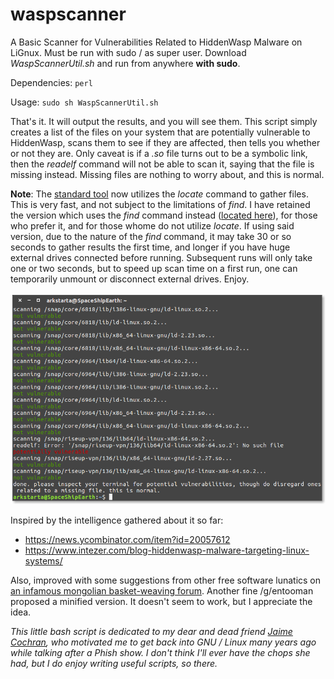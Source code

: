 # waspscanner
A Basic Scanner for Vulnerabilities Related to HiddenWasp Malware on LiGnux. Must be run with sudo / as super user. Download *WaspScannerUtil.sh* and run from anywhere **with sudo**.

Dependencies: `perl`

Usage: `sudo sh WaspScannerUtil.sh`

That's it. It will output the results, and you will see them. This script simply creates a list of the files on your system that are potentially vulnerable to HiddenWasp, scans them to see if they are affected, then tells you whether or not they are. Only caveat is if a *.so* file turns out to be a symbolic link, then the *readelf* command will not be able to scan it, saying that the file is missing instead. Missing files are nothing to worry about, and this is normal.

**Note**: The [standard tool](https://raw.githubusercontent.com/bongochong/waspscanner/master/WaspScannerUtil.sh) now utilizes the *locate* command to gather files. This is very fast, and not subject to the limitations of *find*. I have retained the version which uses the *find* command instead ([located here](https://raw.githubusercontent.com/bongochong/waspscanner/master/WaspScannerUtilF.sh)), for those who prefer it, and for those whome do not utilize *locate*. If using said version, due to the nature of the *find* command, it may take 30 or so seconds to gather results the first time, and longer if you have huge external drives connected before running. Subsequent runs will only take one or two seconds, but to speed up scan time on a first run, one can temporarily unmount or disconnect external drives. Enjoy.

![Image](https://raw.githubusercontent.com/bongochong/waspscanner/master/Screenshot.png)

Inspired by the intelligence gathered about it so far:
- https://news.ycombinator.com/item?id=20057612
- https://www.intezer.com/blog-hiddenwasp-malware-targeting-linux-systems/

Also, improved with some suggestions from other free software lunatics on [an infamous mongolian basket-weaving forum](https://boards.4channel.org/g/thread/71259718). Another fine /g/entooman proposed a minified version. It doesn't seem to work, but I appreciate the idea.

*This little bash script is dedicated to my dear and dead friend [Jaime Cochran](https://chronicle.su/news/jaime-cochran-lived/), who motivated me to get back into GNU / Linux many years ago while talking after a Phish show. I don't think I'll ever have the chops she had, but I do enjoy writing useful scripts, so there.*
